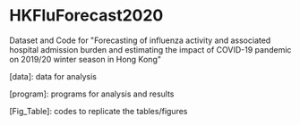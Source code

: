 # HKFluForecast2020

Dataset and Code for 
"Forecasting of influenza activity and associated hospital admission burden and estimating the impact of COVID-19 pandemic on 2019/20 winter season in Hong Kong"

[data]: data for analysis

[program]: programs for analysis and results

[Fig_Table]: codes to replicate the tables/figures
